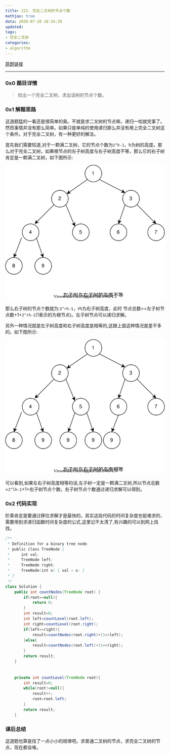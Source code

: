 ```yaml
---
title: 222. 完全二叉树的节点个数
mathjax: true
data: 2020-07-20 18:34:29
updated:
tags:
- 完全二叉树
categories:
- algorithm
---
```


[原题链接](https://leetcode-cn.com/problems/count-complete-tree-nodes/)

---

### 0x0 题目详情

>给出一个完全二叉树，求出该树的节点个数。


### 0x1 解题思路

这道题猛的一看还是很简单的奥。不就是求二叉树的节点嘛，递归一哈就完事了。然而事情并没有那么简单。如果只是单纯的使用递归那么并没有用上完全二叉树这个条件。对于完全二叉树，有一种更好的解法。

首先我们需要知道,对于一颗满二叉树，它的节点个数为`2^h-1`，h为树的高度。那么对于完全二叉树，如果根节点的左子树高度与右子树高度不等，那么它的右子树肯定是一颗满二叉树，如下图所示:

![left-not-equals-right](images/222-left-equals-right.drawio.svg)

那么右子树的节点个数就为:`2^rh-1`，rh为右子树高度，此时 节点总数==左子树节点数+1+`2^rh-1`(1表示的为根节点)。左子树节点可以递归求解。

另外一种情况就是左子树高度和右子树高度是相等的,这跟上面这种情况是差不多的。如下图所示:

![left-equals-right](images/222-left-equals.drawio.svg)

可以看到,如果左右子树高度相等的话,左子树一定是一颗满二叉树,所以节点总数=`2^lh-1`+1+右子树节点个数。右子树节点个数通过递归求解可以得到。

### 0x2 代码实现

阶乘肯定是要通过移位求解才是最快的。其实这段代码的时间复杂度也挺难求的，需要用到求递归函数时间复杂度的公式,这里记不太清了,有兴趣的可以到网上找找。
``` java
/**
 * Definition for a binary tree node.
 * public class TreeNode {
 *     int val;
 *     TreeNode left;
 *     TreeNode right;
 *     TreeNode(int x) { val = x; }
 * }
 */
class Solution {
    public int countNodes(TreeNode root) {
        if(root==null){
            return 0;
        }
        int result=0;
        int left=countLevel(root.left);
        int right=countLevel(root.right);
        if(left==right){
            result=countNodes(root.right)+(1<<left);
        }else{
            result=countNodes(root.left)+(1<<right);
        }
        return result;
    }


    private int countLevel(TreeNode root){
        int result=0;
        while(root!=null){
            result++;
            root=root.left;
        }
        return result;
    }
```


### 课后总结

这道题也算是找了一点小小的规律吧。求普通二叉树的节点，求完全二叉树的节点，现在都会咯。
